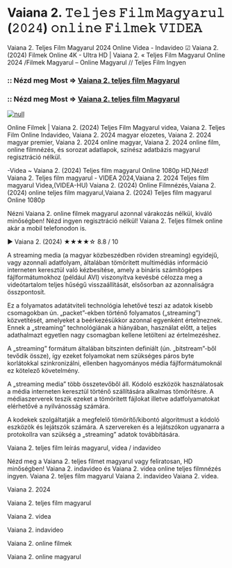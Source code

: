 # Vaiana 2. 𝚃𝚎𝚕𝚓𝚎𝚜 𝙵𝚒𝚕𝚖 𝙼𝚊𝚐𝚢𝚊𝚛𝚞𝚕 (𝟸𝟶𝟸𝟺) 𝚘𝚗𝚕𝚒𝚗𝚎 𝙵𝚒𝚕𝚖𝚎𝚔 𝚅𝙸𝙳𝙴𝙰

Vaiana 2. Teljes Film Magyarul 2024 Online Videa - Indavideo ☑ Vaiana 2. (2024) Filmek Online 4K - Ultra HD | Vaiana 2. « Teljes Film Magyarul Online 2024 /Filmek Magyarul – Online Magyarul // Teljes Film Ingyen

### :: Nézd meg Most => [Vaiana 2. teljes film Magyarul](https://playmov.fun/hu/movie/1241982/moana-2-GITHU)

### :: Nézd meg Most => [Vaiana 2. teljes film Magyarul](https://playmov.fun/hu/movie/1241982/moana-2-GITHU)

[![null](https://static.wixstatic.com/media/855a25_043b5abeb4ae4d35ac003198e7fe56ed~mv2.gif)](https://playmov.fun/hu/movie/1241982/moana-2-GITHU)

Online Filmek | Vaiana 2. (2024) Teljes Film Magyarul videa, Vaiana 2. Teljes Film Online Indavideo, Vaiana 2. 2024 magyar elozetes, Vaiana 2. 2024 magyar premier, Vaiana 2. 2024 online magyar, Vaiana 2. 2024 online film, online filmnézés, és sorozat adatlapok, színész adatbázis magyarul regisztráció nélkül.

-Videa ~ Vaiana 2. (2024) Teljes film magyarul Online 1080p HD,Nézd! Vaiana 2. Teljes film magyarul - VIDEA 2024,Vaiana 2. 2024 Teljes film magyarul Videa,(VIDEA-HU) Vaiana 2. (2024) Online Filmnézés,Vaiana 2. (2024) online teljes film magyarul,Vaiana 2. (2024) Teljes film magyarul Online 1080p

Nézni Vaiana 2. online filmek magyarul azonnal várakozás nélkül, kiváló minőségben! Nézd ingyen regisztráció nélkül! Vaiana 2. Teljes filmek online akár a mobil telefonodon is.

▶️ Vaiana 2. (2024) ★★★★☆ 8.8 / 10

A streaming media (a magyar közbeszédben röviden streaming) egyidejű, vagy azonnali adatfolyam, általában tömörített multimédiás információ interneten keresztül való kézbesítése, amely a bináris számítógépes fájlformátumokhoz (például AVI) viszonyítva kevésbé célozza meg a videótartalom teljes hűségű visszaállítását, elsősorban az azonnaliságra összpontosít.

Ez a folyamatos adatátviteli technológia lehetővé teszi az adatok kisebb csomagokban ún. „packet”-ekben történő folyamatos („streaming”) közvetítését, amelyeket a beérkezésükkor azonnal egyenként értelmeznek. Ennek a „streaming” technológiának a hiányában, használat előtt, a teljes adathalmazt egyetlen nagy csomagban kellene letölteni az értelmezéshez.

A „streaming” formátum általában bitszinten definiált (ún. „bitstream”-ből tevődik össze), így ezeket folyamokat nem szükséges páros byte korlátokkal szinkronizálni, ellenben hagyományos média fájlformátumoknál ez kötelező követelmény.

A „streaming media” több összetevőből áll. Kódoló eszközök használatosak a média interneten keresztül történő szállítására alkalmas tömörítésre. A médiaszerverek teszik ezeket a tömörített fájlokat illetve adatfolyamatokat elérhetővé a nyilvánosság számára.

A kodekek szolgáltatják a megfelelő tömörítő/kibontó algoritmust a kódoló eszközök és lejátszók számára. A szervereken és a lejátszókon ugyanarra a protokollra van szükség a „streaming” adatok továbbítására.

Vaiana 2. teljes film leírás magyarul, videa / indavideo

Nézd meg a Vaiana 2. teljes filmet magyarul vagy feliratosan, HD minőségben! Vaiana 2. indavideo és Vaiana 2. videa online teljes filmnézés ingyen. Vaiana 2. teljes film magyarul Vaiana 2. indavideo Vaiana 2. videa.

Vaiana 2. 2024

Vaiana 2. teljes film magyarul

Vaiana 2. videa

Vaiana 2. indavideo

Vaiana 2. online filmek

Vaiana 2. online magyarul
